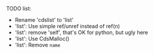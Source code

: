 TODO list:
 - Rename 'cdslist' to 'list'
 - 'list': Use simple ref/unref instead of ref(n)
 - 'list': remove 'self', that's OK for python, but ugly here
 - 'list': Use CdsMalloc()
 - 'list': Remove `name`
